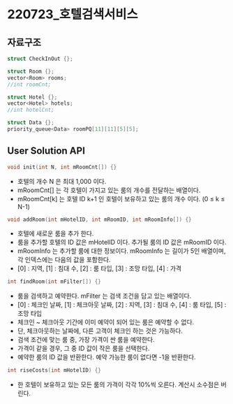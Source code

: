# 220723_호텔검색서비스

## 자료구조

```cpp
struct CheckInOut {};

struct Room {};
vector<Room> rooms;
//int roomCnt;

struct Hotel {};
vector<Hotel> hotels;
//int hotelCnt;

struct Data {};
priority_queue<Data> roomPQ[11][11][5][5];
```

## User Solution API

```cpp
void init(int N, int mRoomCnt[]) {}
```
- 호텔의 개수 N 은 최대 1,000 이다.
- mRoomCnt[] 는 각 호텔이 가지고 있는 룸의 개수를 전달하는 배열이다.
- mRoomCnt[k] 는 호텔 ID k+1 인 호텔이 보유하고 있는 룸의 개수 이다. (0 ≤ k ≤ N-1)

```cpp
void addRoom(int mHotelID, int mRoomID, int mRoomInfo[]) {}
```
- 호텔에 새로운 룸을 추가 한다.
- 룸을 추가할 호텔의 ID 값은 mHotelID 이다. 추가될 룸의 ID 값은 mRoomID 이다. 
- mRoomInfo 는 추가할 룸에 대한 정보이다. mRoomInfo 는 길이가 5인 배열이며, 각 인덱스에는 다음의 값을 포함한다.
- [0] : 지역, [1] : 침대 수, [2] : 룸 타입, [3] : 조망 타입, [4] : 가격

```cpp
int findRoom(int mFilter[]) {}
```
- 룸을 검색하고 예약한다. mFilter 는 검색 조건을 담고 있는 배열이다.
- [0] : 체크인 날짜, [1] : 체크아웃 날짜, [2] : 지역, [3] : 침대 수, [4] : 룸 타입, [5] : 조망 타입
- 체크인 ~ 체크아웃 기간에 이미 예약이 되어 있는 룸은 예약할 수 없다.
- 단, 체크아웃하는 날짜에, 다른 고객이 체크인 하는 것은 가능하다.
- 검색 조건에 맞는 룸 중, 가장 가격이 싼 룸을 예약한다.
- 가격이 같을 경우, 그 중 ID 값이 작은 룸을 선택한다.
- 예약한 룸의 ID 값을 반환한다. 예약 가능한 룸이 없다면 -1을 반환한다.

```cpp
int riseCosts(int mHotelID) {}
```
- 한 호텔이 보유하고 있는 모든 룸의 가격이 각각 10%씩 오른다. 계산시 소수점은 버린다.
